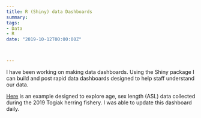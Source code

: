 ```yaml
---
title: R (Shiny) data Dashboards
summary: 
tags:
- Data
- R
date: "2019-10-12T00:00:00Z"



---
```


I have been working on making data dashboards. Using the Shiny package I can build and post rapid data dashboards designed to help staff understand our data.

[Here](ttps://gregbuck.shinyapps.io/tog_herr_dashboard2/) is an example designed to explore age, sex length (ASL) data collected during the 2019 Togiak herring fishery. I was able to update this dashboard daily.
